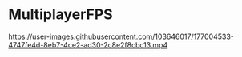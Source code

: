 # MultiplayerFPS

https://user-images.githubusercontent.com/103646017/177004533-4747fe4d-8eb7-4ce2-ad30-2c8e2f8cbc13.mp4

